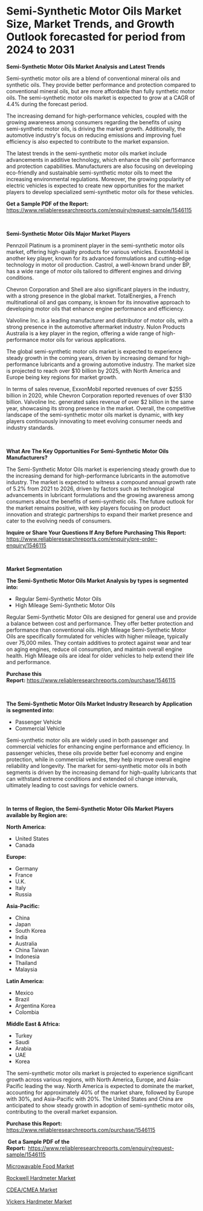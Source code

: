 <p><h1>Semi-Synthetic Motor Oils Market Size, Market Trends, and Growth Outlook forecasted for period from 2024 to 2031</h1></p><p><strong>Semi-Synthetic Motor Oils Market Analysis and Latest Trends</strong></p>
<p><p>Semi-synthetic motor oils are a blend of conventional mineral oils and synthetic oils. They provide better performance and protection compared to conventional mineral oils, but are more affordable than fully synthetic motor oils. The semi-synthetic motor oils market is expected to grow at a CAGR of 4.4% during the forecast period. </p><p>The increasing demand for high-performance vehicles, coupled with the growing awareness among consumers regarding the benefits of using semi-synthetic motor oils, is driving the market growth. Additionally, the automotive industry's focus on reducing emissions and improving fuel efficiency is also expected to contribute to the market expansion. </p><p>The latest trends in the semi-synthetic motor oils market include advancements in additive technology, which enhance the oils' performance and protection capabilities. Manufacturers are also focusing on developing eco-friendly and sustainable semi-synthetic motor oils to meet the increasing environmental regulations. Moreover, the growing popularity of electric vehicles is expected to create new opportunities for the market players to develop specialized semi-synthetic motor oils for these vehicles.</p></p>
<p><strong>Get a Sample PDF of the Report:&nbsp;</strong> <a href="https://www.reliableresearchreports.com/enquiry/request-sample/1546115">https://www.reliableresearchreports.com/enquiry/request-sample/1546115</a></p>
<p>&nbsp;</p>
<p><strong>Semi-Synthetic Motor Oils Major Market Players</strong></p>
<p><p>Pennzoil Platinum is a prominent player in the semi-synthetic motor oils market, offering high-quality products for various vehicles. ExxonMobil is another key player, known for its advanced formulations and cutting-edge technology in motor oil production. Castrol, a well-known brand under BP, has a wide range of motor oils tailored to different engines and driving conditions.</p><p>Chevron Corporation and Shell are also significant players in the industry, with a strong presence in the global market. TotalEnergies, a French multinational oil and gas company, is known for its innovative approach to developing motor oils that enhance engine performance and efficiency.</p><p>Valvoline Inc. is a leading manufacturer and distributor of motor oils, with a strong presence in the automotive aftermarket industry. Nulon Products Australia is a key player in the region, offering a wide range of high-performance motor oils for various applications.</p><p>The global semi-synthetic motor oils market is expected to experience steady growth in the coming years, driven by increasing demand for high-performance lubricants and a growing automotive industry. The market size is projected to reach over $10 billion by 2025, with North America and Europe being key regions for market growth.</p><p>In terms of sales revenue, ExxonMobil reported revenues of over $255 billion in 2020, while Chevron Corporation reported revenues of over $130 billion. Valvoline Inc. generated sales revenue of over $2 billion in the same year, showcasing its strong presence in the market. Overall, the competitive landscape of the semi-synthetic motor oils market is dynamic, with key players continuously innovating to meet evolving consumer needs and industry standards.</p></p>
<p>&nbsp;</p>
<p><strong>What Are The Key Opportunities For Semi-Synthetic Motor Oils Manufacturers?</strong></p>
<p><p>The Semi-Synthetic Motor Oils market is experiencing steady growth due to the increasing demand for high-performance lubricants in the automotive industry. The market is expected to witness a compound annual growth rate of 5.2% from 2021 to 2026, driven by factors such as technological advancements in lubricant formulations and the growing awareness among consumers about the benefits of semi-synthetic oils. The future outlook for the market remains positive, with key players focusing on product innovation and strategic partnerships to expand their market presence and cater to the evolving needs of consumers.</p></p>
<p><strong>Inquire or Share Your Questions If Any Before Purchasing This Report:</strong> <a href="https://www.reliableresearchreports.com/enquiry/pre-order-enquiry/1546115">https://www.reliableresearchreports.com/enquiry/pre-order-enquiry/1546115</a></p>
<p>&nbsp;</p>
<p><strong>Market Segmentation</strong></p>
<p><strong>The Semi-Synthetic Motor Oils Market Analysis by types is segmented into:</strong></p>
<p><ul><li>Regular Semi-Synthetic Motor Oils</li><li>High Mileage Semi-Synthetic Motor Oils</li></ul></p>
<p><p>Regular Semi-Synthetic Motor Oils are designed for general use and provide a balance between cost and performance. They offer better protection and performance than conventional oils. High Mileage Semi-Synthetic Motor Oils are specifically formulated for vehicles with higher mileage, typically over 75,000 miles. They contain additives to protect against wear and tear on aging engines, reduce oil consumption, and maintain overall engine health. High Mileage oils are ideal for older vehicles to help extend their life and performance.</p></p>
<p><strong>Purchase this Report:&nbsp;</strong><a href="https://www.reliableresearchreports.com/purchase/1546115">https://www.reliableresearchreports.com/purchase/1546115</a></p>
<p>&nbsp;</p>
<p><strong>The Semi-Synthetic Motor Oils Market Industry Research by Application is segmented into:</strong></p>
<p><ul><li>Passenger Vehicle</li><li>Commercial Vehicle</li></ul></p>
<p><p>Semi-synthetic motor oils are widely used in both passenger and commercial vehicles for enhancing engine performance and efficiency. In passenger vehicles, these oils provide better fuel economy and engine protection, while in commercial vehicles, they help improve overall engine reliability and longevity. The market for semi-synthetic motor oils in both segments is driven by the increasing demand for high-quality lubricants that can withstand extreme conditions and extended oil change intervals, ultimately leading to cost savings for vehicle owners.</p></p>
<p>&nbsp;</p>
<p><strong>In terms of Region, the Semi-Synthetic Motor Oils Market Players available by Region are:</strong></p>
<p>
    <p> <strong> North America: </strong>
        <ul>
            <li>United States</li>
            <li>Canada</li>
        </ul>
        </p> 
    <p> <strong> Europe: </strong>
        <ul>
            <li>Germany</li>
            <li>France</li>
            <li>U.K.</li>
            <li>Italy</li>
            <li>Russia</li>
        </ul>
        </p> 
    <p> <strong> Asia-Pacific: </strong>
        <ul>
            <li>China</li>
            <li>Japan</li>
            <li>South Korea</li>
            <li>India</li>
            <li>Australia</li>
            <li>China Taiwan</li>
            <li>Indonesia</li>
            <li>Thailand</li>
            <li>Malaysia</li>
        </ul>
        </p> 
    <p> <strong> Latin America: </strong>
        <ul>
            <li>Mexico</li>
            <li>Brazil</li>
            <li>Argentina Korea</li>
            <li>Colombia</li>
        </ul>
        </p> 
    <p> <strong> Middle East & Africa: </strong>
        <ul>
            <li>Turkey</li>
            <li>Saudi</li>
            <li>Arabia</li>
            <li>UAE</li>
            <li>Korea</li>
        </ul>
    </p>
    </p>
<p><p>The semi-synthetic motor oils market is projected to experience significant growth across various regions, with North America, Europe, and Asia-Pacific leading the way. North America is expected to dominate the market, accounting for approximately 40% of the market share, followed by Europe with 30%, and Asia-Pacific with 20%. The United States and China are anticipated to show steady growth in adoption of semi-synthetic motor oils, contributing to the overall market expansion.</p></p>
<p><strong>Purchase this Report: </strong><a href="https://www.reliableresearchreports.com/purchase/1546115">https://www.reliableresearchreports.com/purchase/1546115</a></p>
<p>&nbsp;<strong>Get a Sample PDF of the Report:&nbsp;&nbsp;</strong><a href="https://www.reliableresearchreports.com/enquiry/request-sample/1546115">https://www.reliableresearchreports.com/enquiry/request-sample/1546115</a></p>
<p><strong></strong></p>
<p><p><a href="https://iodized-pantydraco-05c.notion.site/Microwavable-Food-Market-with-the-goal-of-estimating-the-market-size-and-future-growth-potential-of--5a6a4bf8638d4ec29a096cad594694f4">Microwavable Food Market</a></p><p><a href="https://view.publitas.com/reportprime-1/rockwell-hardmeter-market-a-comprehensive-report-of-its-market-share-growth-trends-2023-2030/">Rockwell Hardmeter Market</a></p><p><a href="https://view.publitas.com/reportprime-1/cdea-cmea-market-size-growing-and-forecasted-for-period-from-2023-2030-and-provides-complete-market-analysis-of-this-market/">CDEA/CMEA Market</a></p><p><a href="https://view.publitas.com/reportprime-1/vickers-hardmeter-market-offer-valuable-insights-into-market-size-market-share-market-trends-and-projections-spanning-from-2023-to-2030/">Vickers Hardmeter Market</a></p></p>